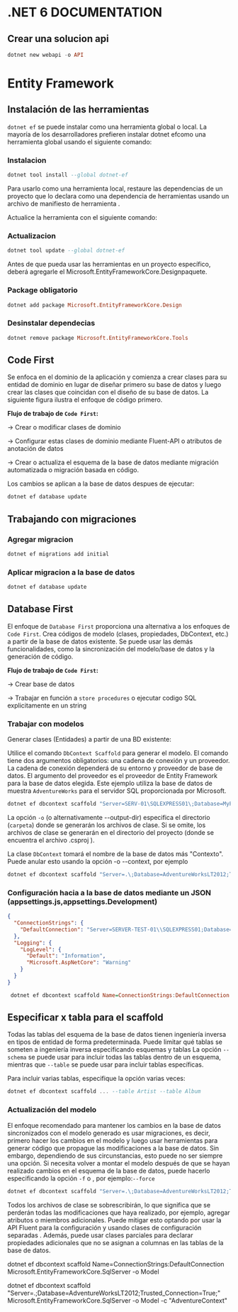 # .NET 6 DOCUMENTATION

## Crear una solucion api

```hs
dotnet new webapi -o API
```

# Entity Framework
## Instalación de las herramientas
`dotnet ef` se puede instalar como una herramienta global o local. La mayoría de los desarrolladores prefieren instalar dotnet efcomo una herramienta global usando el siguiente comando:
### Instalacion

```hs
dotnet tool install --global dotnet-ef
```

Para usarlo como una herramienta local, restaure las dependencias de un proyecto que lo declara como una dependencia de herramientas usando un archivo de manifiesto de herramienta .

Actualice la herramienta con el siguiente comando:
### Actualizacion

```hs
dotnet tool update --global dotnet-ef
```

Antes de que pueda usar las herramientas en un proyecto específico, deberá agregarle el Microsoft.EntityFrameworkCore.Designpaquete.

### Package obligatorio
```hs
dotnet add package Microsoft.EntityFrameworkCore.Design
```

### Desinstalar dependecias
```hs
dotnet remove package Microsoft.EntityFrameworkCore.Tools
```
## Code First
Se enfoca en el dominio de la aplicación y comienza a crear clases para su entidad de dominio en lugar de diseñar primero su base de datos y luego crear las clases que coincidan con el diseño de su base de datos. La siguiente figura ilustra el enfoque de código primero.

**Flujo de trabajo de `Code First`:**

-> Crear o modificar clases de dominio 

-> Configurar estas clases de dominio mediante Fluent-API o atributos de anotación de datos

-> Crear o actualiza el esquema de la base de datos mediante migración automatizada o migración basada en código.

Los cambios se aplican a la base de datos despues de ejecutar:
```hs
dotnet ef database update
```

## Trabajando con migraciones
### Agregar migracion

```hs
dotnet ef migrations add initial
```

### Aplicar migracion a la base de datos
```hs
dotnet ef database update
```


## Database First
El enfoque de `Database First`  proporciona una alternativa a los enfoques de  `Code First`. Crea códigos de modelo (clases, propiedades, DbContext, etc.) a partir de la base de datos existente. Se puede usar las demás funcionalidades, como la sincronización del modelo/base de datos y la generación de código.

**Flujo de trabajo de `Code First`:**

-> Crear base de datos

-> Trabajar en función a `store procedures` o ejecutar codigo SQL explicitamente en un string

### Trabajar con modelos
Generar clases (Entidades) a partir de una BD existente:

Utilice el comando `DbContext Scaffold` para generar el modelo. El comando tiene dos argumentos obligatorios: una cadena de conexión y un proveedor. La cadena de conexión dependerá de su entorno y proveedor de base de datos. El argumento del proveedor es el proveedor de Entity Framework para la base de datos elegida. Este ejemplo utiliza la base de datos de muestra `AdventureWorks` para el servidor SQL proporcionada por Microsoft.

```hs
dotnet ef dbcontext scaffold "Server=SERV-01\SQLEXPRESS01\;Database=MyFirstDatabase;Trusted_Connection=True;" Microsoft.EntityFrameworkCore.SqlServer -o Model
```
La opción `-o`  (o alternativamente --output-dir) especifica el directorio (`carpeta`) donde se generarán los archivos de clase. Si se omite, los archivos de clase se generarán en el directorio del proyecto (donde se encuentra el archivo .csproj ).

La clase `DbContext`  tomará el nombre de la base de datos más "Contexto". Puede anular esto usando la opción -o --context, por ejemplo

```hs
dotnet ef dbcontext scaffold "Server=.\;Database=AdventureWorksLT2012;Trusted_Connection=True;" Microsoft.EntityFrameworkCore.SqlServer -o Model -c "AdventureContext"
```
### Configuración hacia a la base de datos mediante un JSON (appsettings.js,appsettings.Development)

```json
{
  "ConnectionStrings": {
    "DefaultConnection": "Server=SERVER-TEST-01\\SQLEXPRESS01;Database=MyFirstDatabase;Trusted_Connection=True;"
  },
  "Logging": {
    "LogLevel": {
      "Default": "Information",
      "Microsoft.AspNetCore": "Warning"
    }
  }
}
```

```hs
 dotnet ef dbcontext scaffold Name=ConnectionStrings:DefaultConnection Microsoft.EntityFrameworkCore.SqlServer -o Model
```

## Especificar x tabla para el scaffold 
Todas las tablas del esquema de la base de datos tienen ingeniería inversa en tipos de entidad de forma predeterminada. Puede limitar qué tablas se someten a ingeniería inversa especificando esquemas y tablas
La opción `--schema` se puede usar para incluir todas las tablas dentro de un esquema, mientras que `--table` se puede usar para incluir tablas específicas.

Para incluir varias tablas, especifique la opción varias veces:
```hs
dotnet ef dbcontext scaffold ... --table Artist --table Album
```
### Actualización del modelo
El enfoque recomendado para mantener los cambios en la base de datos sincronizados con el modelo generado es usar migraciones, es decir, primero hacer los cambios en el modelo y luego usar herramientas para generar código que propague las modificaciones a la base de datos. Sin embargo, dependiendo de sus circunstancias, esto puede no ser siempre una opción. Si necesita volver a montar el modelo después de que se hayan realizado cambios en el esquema de la base de datos, puede hacerlo especificando la opción `-f` o , por ejemplo:`--force`

```hs
dotnet ef dbcontext scaffold "Server=.\;Database=AdventureWorksLT2012;Trusted_Connection=True;" Microsoft.EntityFrameworkCore.SqlServer --force
```

Todos los archivos de clase se sobrescribirán, lo que significa que se perderán todas las modificaciones que haya realizado, por ejemplo, agregar atributos o miembros adicionales. Puede mitigar esto optando por usar la API Fluent para la configuración y usando clases de configuración separadas . Además, puede usar clases parciales para declarar propiedades adicionales que no se asignan a columnas en las tablas de la base de datos.



dotnet ef dbcontext scaffold Name=ConnectionStrings:DefaultConnection Microsoft.EntityFrameworkCore.SqlServer -o Model

dotnet ef dbcontext scaffold "Server=.\;Database=AdventureWorksLT2012;Trusted_Connection=True;" Microsoft.EntityFrameworkCore.SqlServer -o Model -c "AdventureContext"
